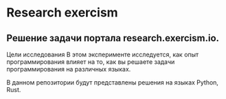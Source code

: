# Research exercism
## Решение задачи портала research.exercism.io.

Цели исследования
В этом эксперименте исследуется, как опыт программирования влияет на то, как вы решаете задачи программирования на различных языках.

В данном репозитории будут представлены решения на языках Python, Rust.
